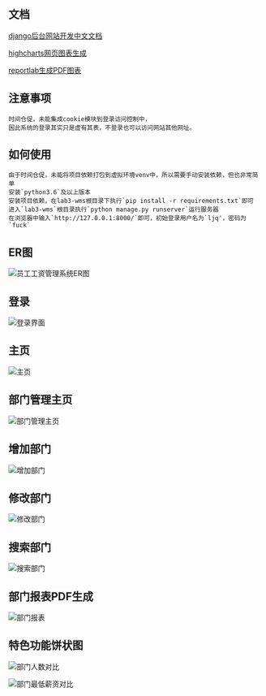 ## 文档
[django后台网站开发中文文档](https://docs.djangoproject.com/zh-hans/2.2/ "django中文文档")

[highcharts网页图表生成](https://www.runoob.com/highcharts/highcharts-tutorial.html "highcharts菜鸟教程")

[reportlab生成PDF图表](https://www.reportlab.com/docs/reportlab-userguide.pdf "reportlab user guide")

## 注意事项
```
时间仓促，未能集成cookie模块到登录访问控制中，
因此系统的登录其实只是虚有其表，不登录也可以访问网站其他网址。
```

## 如何使用
```
由于时间仓促，未能将项目依赖打包到虚拟环境venv中，所以需要手动安装依赖，但也非常简单
安装`python3.6`及以上版本
安装项目依赖，在lab3-wms根目录下执行`pip install -r requirements.txt`即可
进入`lab3-wms`根目录执行`python manage.py runserver`运行服务器
在浏览器中输入`http://127.0.0.1:8000/`即可，初始登录用户名为`ljq'，密码为`fuck`
```

## ER图

![员工工资管理系统ER图](image/ssm_ER.png "员工工资管理系统ER图")

## 登录

![登录界面](image/wms-login.jpg "登录界面")

## 主页

![主页](image/wms-index.jpg "主页")

## 部门管理主页

![部门管理主页](image/wms-department-index.jpg "部门管理主页")

## 增加部门

![增加部门](image/wms-department-create.jpg "增加部门")

## 修改部门

![修改部门](image/wms-department-update.jpg "修改部门")

## 搜索部门

![搜索部门](image/wms-department-search.jpg "搜索部门")

## 部门报表PDF生成

![部门报表](image/wms-department-table.jpg "部门报表")

## 特色功能饼状图

![部门人数对比](image/wms-department-number.jpg "部门人数对比")

![部门最低薪资对比](image/wms-department-minimum-wage.jpg "部门最低薪资对比")